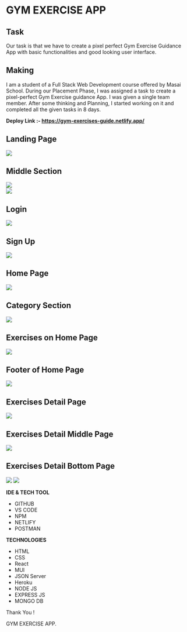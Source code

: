 # GYM EXERCISE APP

## Task

Our task is that we have to create a pixel perfect Gym Exercise Guidance App with basic functionalities and good looking user interface.

## Making

I am a student of a Full Stack Web Development course offered by Masai School. During our Placement Phase, I was assigned a task to create a pixel-perfect Gym Exercise guidance App. I was given a single team member. After some thinking and Planning, I started working on it and completed all the given tasks in 8 days.

**Deploy Link :- https://gym-exercises-guide.netlify.app/**

## Landing Page

<img src="https://i.postimg.cc/jd39KKJ8/main.png" />

## Middle Section

<img src="https://i.postimg.cc/NMtCbjW0/homepage.png"/>
<br/>
<img src="https://i.postimg.cc/MGVryQ34/homepage2.png"/>


## Login

<img src="https://i.postimg.cc/283sHk9D/login.png"/>

## Sign Up

<img src="https://i.postimg.cc/YSBTq1rr/register.png"/>

## Home Page

<img src="https://i.postimg.cc/Pqf9wdw9/homePage.png"/>

## Category Section

<img src="https://i.postimg.cc/htYPCZ1C/home-Middle.png" />

## Exercises on Home Page

<img src="https://i.postimg.cc/FKb8f7zj/home-Exercises.png" />

## Footer of Home Page

<img src="https://i.postimg.cc/htNc8zK6/home-Footer.png" />

## Exercises Detail Page

<img src="https://i.postimg.cc/JnL8gfDQ/exercise-Detail-Page.png" />

## Exercises Detail Middle Page


<img src="https://i.postimg.cc/BZ8WpZVG/exercise-Detail-Page-You-Tube.png" />

## Exercises Detail Bottom Page


<img src="https://i.postimg.cc/Jzk9LTWY/exercise-Target-Muscle.png" />
<img src="https://i.postimg.cc/vBzJKcdQ/exercise-Equipment.png" />



**IDE & TECH TOOL**

- GITHUB
- VS CODE
- NPM
- NETLIFY
- POSTMAN

**TECHNOLOGIES**


- HTML
- CSS
- React
- MUI
- JSON Server
- Heroku
- NODE JS
- EXPRESS JS
- MONGO DB

Thank You !

GYM EXERCISE APP.
